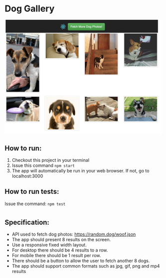 # Dog Gallery

![Dog Gallery](doggos.png?raw=true "Dog Gallery")
## How to run:

1. Checkout this project in your terminal
2. Issue this command `npm start`
3. The app will automatically be run in your web browser. If not, go to localhost:3000

## How to run tests:

Issue the command: `npm test`
#

## Specification:

* API used to fetch dog photos: https://random.dog/woof.json
* The app should present 8 results on the screen.
* Use a responsive fixed width layout.
* For desktop there should be 4 results to a row.
* For mobile there should be 1 result per row.
* There should be a button to allow the user to fetch another 8 dogs.
* The app should support common formats such as jpg, gif, png and mp4 results

